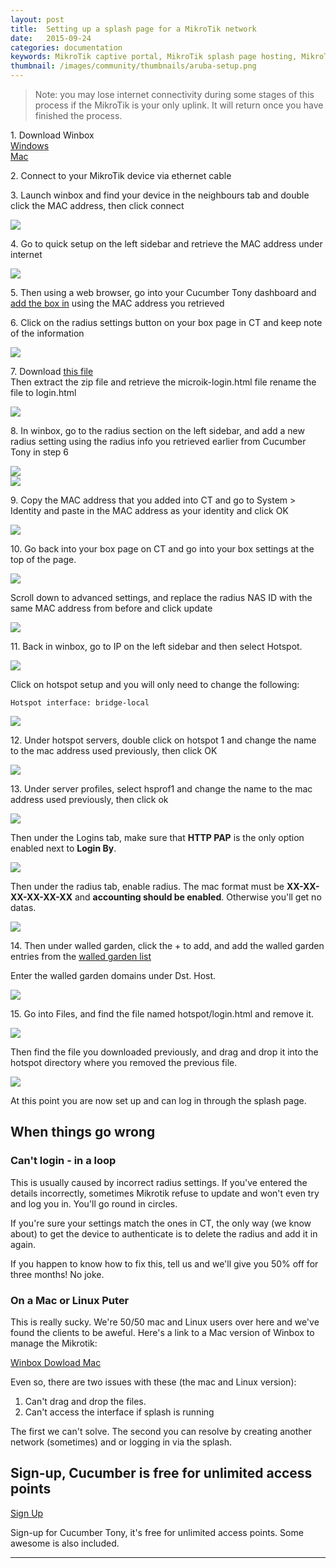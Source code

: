 ```yaml
---
layout: post
title:  Setting up a splash page for a MikroTik network
date:   2015-09-24
categories: documentation
keywords: MikroTik captive portal, MikroTik splash page hosting, MikroTik splash page not working, MikroTik splash page template, MikroTik splash page free, MikroTik splash page html
thumbnail: /images/community/thumbnails/aruba-setup.png
---
```


>Note: you may lose internet connectivity during some stages of this process if the MikroTik is your only uplink. It will return once you have finished the process.


1\. Download Winbox <br>
<a href="http://www.mikrotik.com/download">Windows</a> <br>
<a href="http://www.facchinibr.net/wp/29/05/2013/mikrotik-winbox-mac-osx-download/">Mac</a>

2\. Connect to your MikroTik device via ethernet cable

3\. Launch winbox and find your device in the neighbours tab and double click the MAC address, then click connect

<div class="text-center">
<img src="/images/community/tutorials/mikrotik/3.png">
</div>

4\. Go to quick setup on the left sidebar and retrieve the MAC address under internet

<div class="text-center">
<img src="/images/community/tutorials/mikrotik/4.png">
</div>

5\. Then using a web browser, go into your Cucumber Tony dashboard and <a href="https://my.ctapp.io/?data-elevio-article=7107#/">add the box in</a> using the MAC address you retrieved

6\. Click on the radius settings button on your box page in CT and keep note of the information

<div class="text-center">
<img src="/images/community/tutorials/mikrotik/6.png">
</div>

7\. Download <a href="http://www.cucumberwifi.io/downloads/microtik.zip">this file</a> <br>
Then extract the zip file and retrieve the microik-login.html file
rename the file to login.html

<div class="text-center">
<img src="/images/community/tutorials/mikrotik/7.png">
</div>

8\. In winbox, go to the radius section on the left sidebar, and add a new radius setting using the radius info you retrieved earlier from Cucumber Tony in step 6

<div class="text-center">
<img src="/images/community/tutorials/mikrotik/8a.png">
</div>
<div class="text-center">
<img src="/images/community/tutorials/mikrotik/8b.png">
</div>

9\. Copy the MAC address that you added into CT and go to System > Identity and paste in the MAC address as your identity and click OK

<div class="text-center">
<img src="/images/community/tutorials/mikrotik/9.png">
</div>

10\. Go back into your box page on CT and go into your box settings at the top of the page.

<div class="text-center">
<img src="/images/community/tutorials/mikrotik/10a.png">
</div>

Scroll down to advanced settings, and replace the radius NAS ID with the same MAC address from before and click update

<div class="text-center">
<img src="/images/community/tutorials/mikrotik/10b.png">
</div>

11\. Back in winbox, go to IP on the left sidebar and then select Hotspot.

<div class="text-center">
<img src="/images/community/tutorials/mikrotik/11a.png">
</div>

Click on hotspot setup and you will only need to change the following: <br>
```
Hotspot interface: bridge-local
```
<div class="text-center">
<img src="/images/community/tutorials/mikrotik/11b.png">
</div>

12\. Under hotspot servers, double click on hotspot 1 and change the name to the mac address used previously, then click OK

<div class="text-center">
<img src="/images/community/tutorials/mikrotik/12.png">
</div>

13\. Under server profiles, select hsprof1 and change the name to the mac address used previously, then click ok

<div class="text-center">
<img src="/images/community/tutorials/mikrotik/13a.png">
</div>

Then under the Logins tab, make sure that **HTTP PAP** is the only option enabled next to **Login By**.

<div class="text-center">
<img src="/images/community/tutorials/mikrotik/13login.png">
</div>

Then under the radius tab, enable radius. The mac format must be **XX-XX-XX-XX-XX-XX** and **accounting should be enabled**. Otherwise you'll get no datas.

<div class="text-center">
<img src="/images/community/tutorials/mikrotik/13b.png">
</div>

14\. Then under walled garden, click the + to add, and add the walled garden entries from the <a href="https://my.ctapp.io/?data-elevio-article=18499#/">walled garden list</a>

Enter the walled garden domains under Dst. Host.

<div class="text-center">
<img src="/images/community/tutorials/mikrotik/14.png">
</div>

15\. Go into Files, and find the file named hotspot/login.html and remove it.

<div class="text-center">
<img src="/images/community/tutorials/mikrotik/15a.png">
</div>

Then find the file you downloaded previously, and drag and drop it into the hotspot directory where you removed the previous file.

<div class="text-center">
<img src="/images/community/tutorials/mikrotik/15b.png">
</div>

At this point you are now set up and can log in through the splash page.

## When things go wrong

### Can't login - in a loop

This is usually caused by incorrect radius settings. If you've entered the details incorrectly, sometimes Mikrotik refuse to update and won't even try and log you in. You'll go round in circles.

If you're sure your settings match the ones in CT, the only way (we know about) to get the device to authenticate is to delete the radius and add it in again.

If you happen to know how to fix this, tell us and we'll give you 50% off for three months! No joke.

### On a Mac or Linux Puter

This is really sucky. We're 50/50 mac and Linux users over here and we've found the clients to be aweful. Here's a link to a Mac version of Winbox to manage the Mikrotik:

<a href="/downloads/MikrotikWinBox3.dmg">Winbox Dowload Mac</a>

Even so, there are two issues with these (the mac and Linux version):

1. Can't drag and drop the files.
2. Can't access the interface if splash is running

The first we can't solve. The second you can resolve by creating another network (sometimes) and or logging in via the splash.

## Sign-up, Cucumber is free for unlimited access points

<a href="https://my.ctapp.io/#/create" class="button success">Sign Up</a>

Sign-up for Cucumber Tony, it's free for unlimited access points. Some awesome is also included.


<hr>
